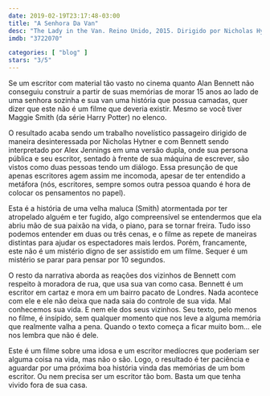 ```yaml
---
date: 2019-02-19T23:17:48-03:00
title: "A Senhora Da Van"
desc: "The Lady in the Van. Reino Unido, 2015. Dirigido por Nicholas Hytner, escrito por Alan Bennett baseado em suas memórias, com Maggie Smith, Alex Jennings, Jim Broadbent."
imdb: "3722070"

categories: [ "blog" ]
stars: "3/5"
---
```

Se um escritor com material tão vasto no cinema quanto Alan Bennett não conseguiu construir a partir de suas memórias de morar 15 anos ao lado de uma senhora sozinha e sua van uma história que possua camadas, quer dizer que este não é um filme que deveria existir. Mesmo se você tiver Maggie Smith (da série Harry Potter) no elenco.

O resultado acaba sendo um trabalho novelístico passageiro dirigido de maneira desinteressada por Nicholas Hytner e com Bennett sendo interpretado por Alex Jennings em uma versão dupla, onde sua persona pública e seu escritor, sentado à frente de sua máquina de escrever, são vistos como duas pessoas tendo um diálogo. Essa presunção de que apenas escritores agem assim me incomoda, apesar de ter entendido a metáfora (nós, escritores, sempre somos outra pessoa quando é hora de colocar os pensamentos no papel).

Esta é a história de uma velha maluca (Smith) atormentada por ter atropelado alguém e ter fugido, algo compreensível se entendermos que ela abriu mão de sua paixão na vida, o piano, para se tornar freira. Tudo isso podemos entender em duas ou três cenas, e o filme as repete de maneiras distintas para ajudar os espectadores mais lerdos. Porém, francamente, este não é um mistério digno de ser assistido em um filme. Sequer é um mistério se parar para pensar por 10 segundos.

O resto da narrativa aborda as reações dos vizinhos de Bennett com respeito à moradora de rua, que usa sua van como casa. Bennett é um escritor em cartaz e mora em um bairro pacato de Londres. Nada acontece com ele e ele não deixa que nada saia do controle de sua vida. Mal conhecemos sua vida. E nem ele dos seus vizinhos. Seu texto, pelo menos no filme, é insípido, sem qualquer momento que nos leve a alguma memória que realmente valha a pena. Quando o texto começa a ficar muito bom... ele nos lembra que não é dele.

Este é um filme sobre uma idosa e um escritor medíocres que poderiam ser alguma coisa na vida, mas não o são. Logo, o resultado é ter paciência e aguardar por uma próxima boa história vinda das memórias de um bom escritor. Ou nem precisa ser um escritor tão bom. Basta um que tenha vivido fora de sua casa.
